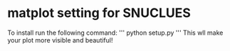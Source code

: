 # matplot setting for SNUCLUES
To install run the following command:
'''
python setup.py
'''
This wll make your plot more visible and beautiful!
